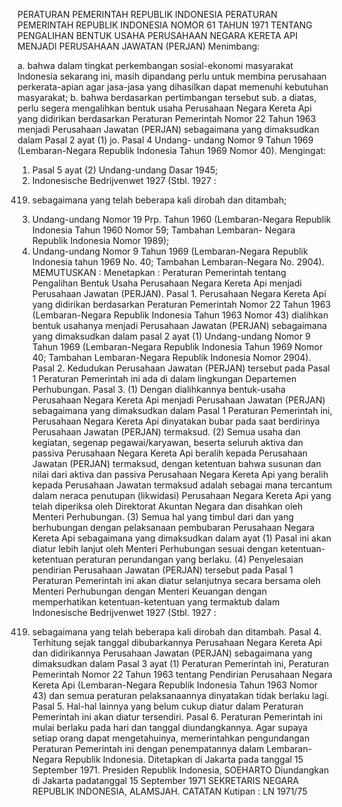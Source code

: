  PERATURAN PEMERINTAH REPUBLIK INDONESIA PERATURAN PEMERINTAH REPUBLIK INDONESIA NOMOR 61 TAHUN 1971 TENTANG PENGALIHAN BENTUK USAHA PERUSAHAAN NEGARA KERETA API MENJADI PERUSAHAAN JAWATAN (PERJAN)
Menimbang:

a. bahwa dalam tingkat perkembangan sosial-ekonomi masyarakat Indonesia sekarang ini, masih dipandang perlu untuk membina perusahaan perkerata-apian agar jasa-jasa yang dihasilkan dapat memenuhi kebutuhan masyarakat;
b. bahwa berdasarkan pertimbangan tersebut sub. a diatas, perlu segera mengalihkan bentuk usaha Perusahaan Negara Kereta Api yang didirikan berdasarkan Peraturan Pemerintah Nomor 22 Tahun 1963 menjadi Perusahaan Jawatan (PERJAN) sebagaimana yang dimaksudkan dalam Pasal 2 ayat (1) jo. Pasal 4 Undang- undang Nomor 9 Tahun 1969 (Lembaran-Negara Republik Indonesia Tahun 1969 Nomor 40).
Mengingat:

1. Pasal 5 ayat (2) Undang-undang Dasar 1945;
2. Indonesische Bedrijvenwet 1927 (Stbl. 1927 :
419) sebagaimana yang telah beberapa kali dirobah dan ditambah;
3. Undang-undang Nomor 19 Prp. Tahun 1960 (Lembaran-Negara Republik Indonesia Tahun 1960 Nomor 59; Tambahan Lembaran- Negara Republik Indonesia Nomor 1989);
4. Undang-undang Nomor 9 Tahun 1969 (Lembaran-Negara Republik Indonesia tahun 1969 No. 40; Tambahan Lembaran-Negara No. 2904).
MEMUTUSKAN :
 Menetapkan : Peraturan Pemerintah tentang Pengalihan Bentuk Usaha Perusahaan Negara Kereta Api menjadi Perusahaan Jawatan (PERJAN). Pasal 1. Perusahaan Negara Kereta Api yang didirikan berdasarkan Peraturan Pemerintah Nomor 22 Tahun 1963 (Lembaran-Negara Republik Indonesia Tahun 1963 Nomor 43) dialihkan bentuk usahanya menjadi Perusahaan Jawatan (PERJAN) sebagaimana yang dimaksudkan dalam pasal 2 ayat (1) Undang-undang Nomor 9 Tahun 1969 (Lembaran-Negara Republik Indonesia Tahun 1969 Nomor 40; Tambahan Lembaran-Negara Republik Indonesia Nomor 2904). Pasal 2. Kedudukan Perusahaan Jawatan (PERJAN) tersebut pada Pasal 1 Peraturan Pemerintah ini ada di dalam lingkungan Departemen Perhubungan. Pasal 3.
(1) Dengan dialihkannya bentuk-usaha Perusahaan Negara Kereta Api menjadi Perusahaan Jawatan (PERJAN) sebagaimana yang dimaksudkan dalam Pasal 1 Peraturan Pemerintah ini, Perusahaan Negara Kereta Api dinyatakan bubar pada saat berdirinya Perusahaan Jawatan (PERJAN) termaksud.
(2) Semua usaha dan kegiatan, segenap pegawai/karyawan, beserta seluruh aktiva dan passiva Perusahaan Negara Kereta Api beralih kepada Perusahaan Jawatan (PERJAN) termaksud, dengan ketentuan bahwa susunan dan nilai dari aktiva dan passiva Perusahaan Negara Kereta Api yang beralih kepada Perusahaan Jawatan termaksud adalah sebagai mana tercantum dalam neraca penutupan (likwidasi) Perusahaan Negara Kereta Api yang telah diperiksa oleh Direktorat Akuntan Negara dan disahkan oleh Menteri Perhubungan.
(3) Semua hal yang timbul dari dan yang berhubungan dengan pelaksanaan pembubaran Perusahaan Negara Kereta Api sebagaimana yang dimaksudkan dalam ayat (1) Pasal ini akan diatur lebih lanjut oleh Menteri Perhubungan sesuai dengan ketentuan-ketentuan peraturan perundangan yang berlaku.
(4) Penyelesaian pendirian Perusahaan Jawatan (PERJAN) tersebut pada Pasal 1 Peraturan Pemerintah ini akan diatur selanjutnya secara bersama oleh Menteri Perhubungan dengan Menteri Keuangan dengan memperhatikan ketentuan-ketentuan yang termaktub dalam Indonesische Bedrijvenwet 1927 (Stbl. 1927 :
419) sebagaimana yang telah beberapa kali dirobah dan ditambah. Pasal 4. Terhitung sejak tanggal dibubarkannya Perusahaan Negara Kereta Api dan didirikannya Perusahaan Jawatan (PERJAN) sebagaimana yang dimaksudkan dalam Pasal 3 ayat (1) Peraturan Pemerintah ini, Peraturan Pemerintah Nomor 22 Tahun 1963 tentang Pendirian Perusahaan Negara Kereta Api (Lembaran-Negara Republik Indonesia Tahun 1963 Nomor 43) dan semua peraturan pelaksanaannya dinyatakan tidak berlaku lagi. Pasal 5. Hal-hal lainnya yang belum cukup diatur dalam Peraturan Pemerintah ini akan diatur tersendiri. Pasal 6. Peraturan Pemerintah ini mulai berlaku pada hari dan tanggal diundangkannya. Agar supaya setiap orang dapat mengetahuinya, memerintahkan pengundangan Peraturan Pemerintah ini dengan penempatannya dalam Lembaran-Negara Republik Indonesia. Ditetapkan di Jakarta pada tanggal 15 September 1971. Presiden Republik Indonesia, SOEHARTO Diundangkan di Jakarta padatanggal 15 September 1971 SEKRETARIS NEGARA REPUBLIK INDONESIA, ALAMSJAH. CATATAN Kutipan : LN 1971/75